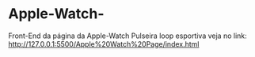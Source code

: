 # Apple-Watch-
Front-End da página da Apple-Watch Pulseira loop esportiva veja no link: http://127.0.0.1:5500/Apple%20Watch%20Page/index.html
